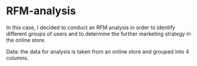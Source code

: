 # RFM-analysis

In this case, I decided to conduct an RFM analysis in order to identify different groups of users and to determine the further marketing strategy in the online store.

Data: the data for analysis is taken from an online store and grouped into 4 columns.
